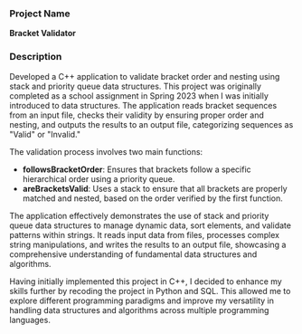 ### Project Name
**Bracket Validator**

### Description
Developed a C++ application to validate bracket order and nesting using stack and priority queue data structures. This project was originally completed as a school assignment in Spring 2023 when I was initially introduced to data structures. The application reads bracket sequences from an input file, checks their validity by ensuring proper order and nesting, and outputs the results to an output file, categorizing sequences as "Valid" or "Invalid."

The validation process involves two main functions:

- **followsBracketOrder**: Ensures that brackets follow a specific hierarchical order using a priority queue.
- **areBracketsValid**: Uses a stack to ensure that all brackets are properly matched and nested, based on the order verified by the first function.

The application effectively demonstrates the use of stack and priority queue data structures to manage dynamic data, sort elements, and validate patterns within strings. It reads input data from files, processes complex string manipulations, and writes the results to an output file, showcasing a comprehensive understanding of fundamental data structures and algorithms.

Having initially implemented this project in C++, I decided to enhance my skills further by recoding the project in Python and SQL. This allowed me to explore different programming paradigms and improve my versatility in handling data structures and algorithms across multiple programming languages.
